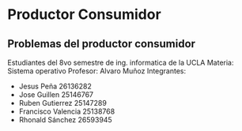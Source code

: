 # Productor Consumidor

## Problemas del productor consumidor

Estudiantes del 8vo semestre de ing. informatica de la UCLA
Materia: Sistema operativo
Profesor: Alvaro Muñoz
Integrantes:

- Jesus Peña 26136282
- Jose Guillen 25146767
- Ruben Gutierrez 25147289
- Francisco Valencia 25138768
- Rhonald Sánchez 26593945
